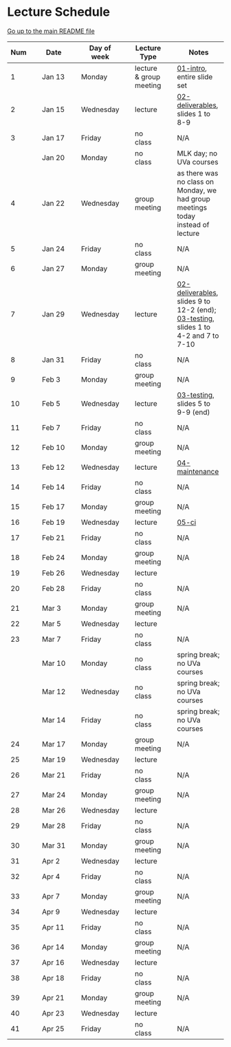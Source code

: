 Lecture Schedule
================

[Go up to the main README file](README.html)


| Num |&nbsp;| Date |&nbsp;| Day of week |&nbsp;| Lecture Type |&nbsp;| Notes |
|-----|------|------|------|-------------|------|--------------|------|-------|
| 1 || Jan&nbsp;13 || Monday || lecture & group meeting || [01-intro](slides/spring/01-intro.html), entire slide set |
| 2 || Jan&nbsp;15 || Wednesday || lecture || [02-deliverables](slides/spring/02-deliverables.html), slides 1 to 8-9 |
| 3 || Jan&nbsp;17 || Friday || no class || N/A |
| || Jan&nbsp;20 || Monday || no class || MLK day; no UVa courses |
| 4 || Jan&nbsp;22 || Wednesday || group meeting || as there was no class on Monday, we had group meetings today instead of lecture |
| 5 || Jan&nbsp;24 || Friday || no class || N/A |
| 6 || Jan&nbsp;27 || Monday || group meeting || N/A |
| 7 || Jan&nbsp;29 || Wednesday || lecture || [02-deliverables](slides/spring/02-deliverables.html), slides 9 to 12-2 (end); [03-testing](slides/spring/03-testing.html), slides 1 to 4-2 and 7 to 7-10 |
| 8 || Jan&nbsp;31 || Friday || no class || N/A |
| 9 || Feb&nbsp;3 || Monday || group meeting || N/A |
| 10 || Feb&nbsp;5 || Wednesday || lecture || [03-testing](slides/spring/03-testing.html), slides 5 to 9-9 (end) |
| 11 || Feb&nbsp;7 || Friday || no class || N/A |
| 12 || Feb&nbsp;10 || Monday || group meeting || N/A |
| 13 || Feb&nbsp;12 || Wednesday || lecture || [04-maintenance](slides/spring/04-maintenance.html) |
| 14 || Feb&nbsp;14 || Friday || no class || N/A |
| 15 || Feb&nbsp;17 || Monday || group meeting || N/A |
| 16 || Feb&nbsp;19 || Wednesday || lecture || [05-ci](slides/spring/05-ci.html) |
| 17 || Feb&nbsp;21 || Friday || no class || N/A |
| 18 || Feb&nbsp;24 || Monday || group meeting || N/A |
| 19 || Feb&nbsp;26 || Wednesday || lecture || |
| 20 || Feb&nbsp;28 || Friday || no class || N/A |
| 21 || Mar&nbsp;3 || Monday || group meeting || N/A |
| 22 || Mar&nbsp;5 || Wednesday || lecture || |
| 23 || Mar&nbsp;7 || Friday || no class || N/A |
| || Mar&nbsp;10 || Monday || no class || spring break; no UVa courses |
| || Mar&nbsp;12 || Wednesday || no class || spring break; no UVa courses |
| || Mar&nbsp;14 || Friday || no class || spring break; no UVa courses |
| 24 || Mar&nbsp;17 || Monday || group meeting || N/A |
| 25 || Mar&nbsp;19 || Wednesday || lecture || |
| 26 || Mar&nbsp;21 || Friday || no class || N/A |
| 27 || Mar&nbsp;24 || Monday || group meeting || N/A |
| 28 || Mar&nbsp;26 || Wednesday || lecture || |
| 29 || Mar&nbsp;28 || Friday || no class || N/A |
| 30 || Mar&nbsp;31 || Monday || group meeting || N/A |
| 31 || Apr&nbsp;2 || Wednesday || lecture || |
| 32 || Apr&nbsp;4 || Friday || no class || N/A |
| 33 || Apr&nbsp;7 || Monday || group meeting || N/A |
| 34 || Apr&nbsp;9 || Wednesday || lecture || |
| 35 || Apr&nbsp;11 || Friday || no class || N/A |
| 36 || Apr&nbsp;14 || Monday || group meeting || N/A |
| 37 || Apr&nbsp;16 || Wednesday || lecture || |
| 38 || Apr&nbsp;18 || Friday || no class || N/A |
| 39 || Apr&nbsp;21 || Monday || group meeting || N/A |
| 40 || Apr&nbsp;23 || Wednesday || lecture || |
| 41 || Apr&nbsp;25 || Friday || no class || N/A |
